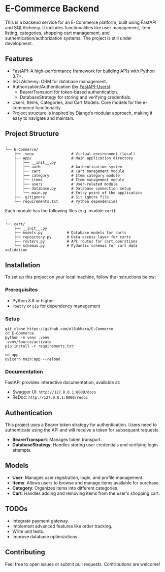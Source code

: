 # E-Commerce Backend

This is a backend service for an E-Commerce platform, built using FastAPI and SQLAlchemy. It includes functionalities like user management, item listing, categories, shopping cart management, and authentication/authorization systems. The project is still under development.

## Features

- FastAPI: A high-performance framework for building APIs with Python 3.7+.
- SQLAlchemy: ORM for database management.
- Authorization/Authentication (by [FastAPI-Users](https://github.com/fastapi-users/fastapi-users)):
    - BearerTransport for token-based authentication.
    - DatabaseStrategy for storing and verifying credentials.
- Users, Items, Categories, and Cart Models: Core models for the e-commerce functionality.
- Project structure is inspired by Django’s modular approach, making it easy to navigate and maintain.

## Project Structure

    .
    └── E-Commerce/
        ├── .venv                 # Virtual environment (local)
        ├── app/                  # Main application directory
        │   ├── __init__.py
        │   ├── auth              # Authentication system
        │   ├── cart              # Cart management module
        │   ├── category          # Item category module
        │   ├── items             # Item management module
        │   ├── users             # User-related module   
        │   ├── database.py       # Database connection setup
        │   └── main.py           # Entry point of the application
        ├── .gitignore            # Git ignore file
        └── requirements.txt      # Python dependencies

Each module has the following files (e.g. module `cart`):

    .
    └── cart/
        ├── __init__.py     
        ├── models.py           # Database models for carts
        ├── repository.py       # Data access layer for carts
        ├── routers.py          # API routes for cart operations
        └── schemas.py          # Pydantic schemas for cart data validation

## Installation

To set up this project on your local machine, follow the instructions below:

### Prerequisites

- Python 3.8 or higher
- `Poetry` or `pip` for dependency management

### Setup

    git clone https://github.com/elBukhara/E-Commerce
    cd E-Commerce
    python -m venv .venv
    .venv/Source/activate
    pip install -r requirements.txt

    cd app
    uvicorn main:app --reload

### Documentation

FastAPI provides interactive documentation, available at:

- Swagger UI: `http://127.0.0.1:8000/docs`
- ReDoc: `http://127.0.0.1:8000/redoc`

## Authentication

This project uses a Bearer token strategy for authentication. Users need to authenticate using the API and will receive a token for subsequent requests.

- **BearerTransport**: Manages token transport.
- **DatabaseStrategy**: Handles storing user credentials and verifying login attempts.

## Models

- **User**: Manages user registration, login, and profile management.
- **Items**: Allows users to browse and manage items available for purchase.
- **Category**: Organizes items into different categories.
- **Cart**: Handles adding and removing items from the user's shopping cart.

## TODOs

- Integrate payment gateway.
- Implement advanced features like order tracking.
- Write unit tests.
- Improve database optimizations.

## Contributing

Feel free to open issues or submit pull requests. Contributions are welcome!